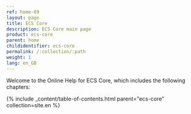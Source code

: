 ```yaml
---
ref: home-09
layout: page
title: ECS Core
description: ECS Core main page
product: ecs-core
parent: home
childidentifier: ecs-core
permalink: /:collection/:path
weight: 1
lang: en_GB
---
```


Welcome to the Online Help for ECS Core, which includes the following chapters:

{% include _content/table-of-contents.html parent="ecs-core" collection=site.en %}